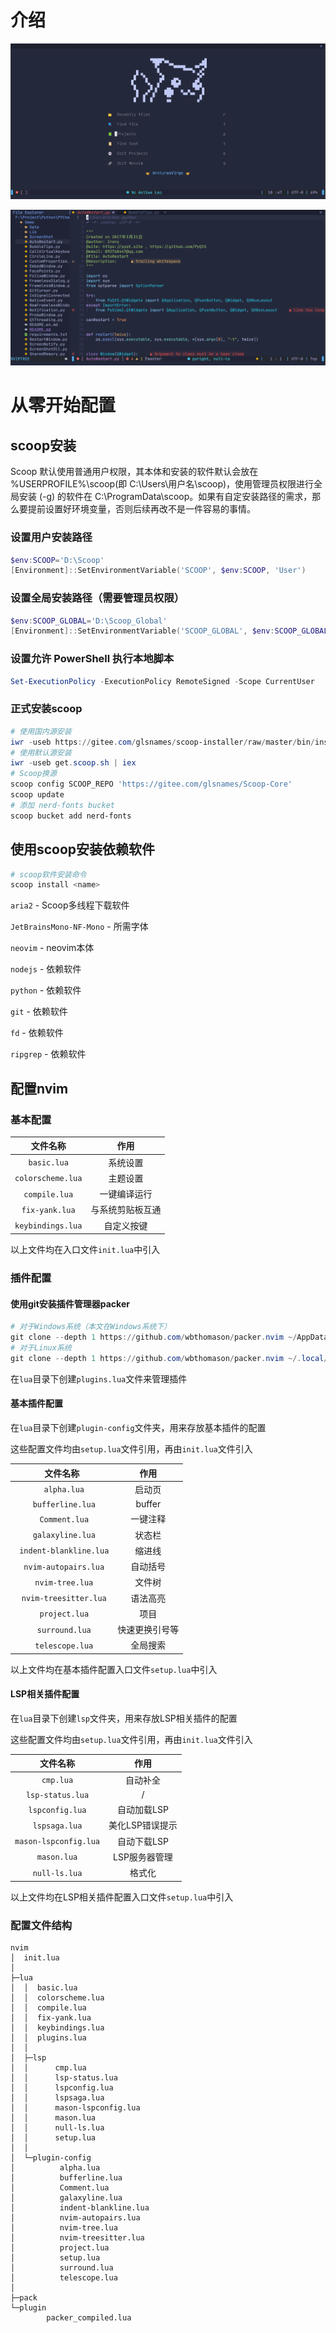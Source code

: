 # 介绍
![image-20220916183633148](README.assets/image-20220916183633148.png)

![image-20220916183945303](README.assets/image-20220916183945303.png)

# 从零开始配置

## scoop安装

Scoop 默认使用普通用户权限，其本体和安装的软件默认会放在 %USERPROFILE%\scoop(即 C:\Users\用户名\scoop)，使用管理员权限进行全局安装 (-g) 的软件在 C:\ProgramData\scoop。如果有自定安装路径的需求，那么要提前设置好环境变量，否则后续再改不是一件容易的事情。

### 设置用户安装路径

```powershell
$env:SCOOP='D:\Scoop'
[Environment]::SetEnvironmentVariable('SCOOP', $env:SCOOP, 'User')
```
### 设置全局安装路径（需要管理员权限）

```powershell
$env:SCOOP_GLOBAL='D:\Scoop_Global'
[Environment]::SetEnvironmentVariable('SCOOP_GLOBAL', $env:SCOOP_GLOBAL, 'Machine')
```
### 设置允许 PowerShell 执行本地脚本

```powershell
Set-ExecutionPolicy -ExecutionPolicy RemoteSigned -Scope CurrentUser
```
### 正式安装scoop

```powershell
# 使用国内源安装
iwr -useb https://gitee.com/glsnames/scoop-installer/raw/master/bin/install.ps1 | iex
# 使用默认源安装
iwr -useb get.scoop.sh | iex
# Scoop换源
scoop config SCOOP_REPO 'https://gitee.com/glsnames/Scoop-Core'
scoop update
# 添加 nerd-fonts bucket
scoop bucket add nerd-fonts
```
## 使用scoop安装依赖软件

~~~powershell
# scoop软件安装命令
scoop install <name>
~~~

`aria2` - Scoop多线程下载软件

`JetBrainsMono-NF-Mono` - 所需字体

`neovim` - neovim本体

`nodejs` - 依赖软件

`python` - 依赖软件

`git` - 依赖软件

`fd` - 依赖软件

`ripgrep` - 依赖软件

## 配置nvim

### 基本配置

|     文件名称      |       作用       |
| :---------------: | :--------------: |
|    `basic.lua`    |     系统设置     |
| `colorscheme.lua` |     主题设置     |
|   `compile.lua`   |   一键编译运行   |
|  `fix-yank.lua`   | 与系统剪贴板互通 |
| `keybindings.lua` |    自定义按键    |

以上文件均在入口文件`init.lua`中引入

### 插件配置

#### 使用git安装插件管理器packer

~~~powershell
# 对于Windows系统（本文在Windows系统下）
git clone --depth 1 https://github.com/wbthomason/packer.nvim ~/AppData/Loacl/nvim-data/site/pack/packer/start/packer.nvim
# 对于Linux系统
git clone --depth 1 https://github.com/wbthomason/packer.nvim ~/.local/share/nvim/site/pack/packer/start/packer.nvim
~~~

在`lua`目录下创建`plugins.lua`文件来管理插件

#### 基本插件配置

在`lua`目录下创建`plugin-config`文件夹，用来存放基本插件的配置

这些配置文件均由`setup.lua`文件引用，再由`init.lua`文件引入

|        文件名称         |      作用      |
| :---------------------: | :------------: |
|      ` alpha.lua`       |     启动页     |
|    ` bufferline.lua`    |     buffer     |
|    ` Comment.lua`      |    一键注释    |
|    ` galaxyline.lua`    |     状态栏     |
| ` indent-blankline.lua` |     缩进线     |
|  ` nvim-autopairs.lua`  |    自动括号    |
|    ` nvim-tree.lua`     |     文件树     |
| ` nvim-treesitter.lua`  |    语法高亮    |
|     ` project.lua`      |      项目      |
|     ` surround.lua`     | 快速更换引号等 |
|    ` telescope.lua`     |    全局搜索    |

以上文件均在基本插件配置入口文件`setup.lua`中引入

#### LSP相关插件配置

在`lua`目录下创建`lsp`文件夹，用来存放LSP相关插件的配置

这些配置文件均由`setup.lua`文件引用，再由`init.lua`文件引入

|         文件名称         | 作用  |
| :----------------------: | :---: |
|  `cmp.lua`             | 自动补全 |
|  `lsp-status.lua`    | / |
|  `lspconfig.lua`    | 自动加载LSP |
|  `lspsaga.lua`     | 美化LSP错误提示 |
|  `mason-lspconfig.lua` | 自动下载LSP |
| `mason.lua`      | LSP服务器管理 |
|  `null-ls.lua`     | 格式化 |

以上文件均在LSP相关插件配置入口文件`setup.lua`中引入

### 配置文件结构

```
nvim
│  init.lua
│
├─lua
│  │  basic.lua
│  │  colorscheme.lua
│  │  compile.lua
│  │  fix-yank.lua
│  │  keybindings.lua
│  │  plugins.lua
│  │
│  ├─lsp
│  │      cmp.lua
│  │      lsp-status.lua
│  │      lspconfig.lua
│  │      lspsaga.lua
│  │      mason-lspconfig.lua
│  │      mason.lua
│  │      null-ls.lua
│  │      setup.lua
│  │
│  └─plugin-config
│          alpha.lua
│          bufferline.lua
│          Comment.lua
│          galaxyline.lua
│          indent-blankline.lua
│          nvim-autopairs.lua
│          nvim-tree.lua
│          nvim-treesitter.lua
│          project.lua
│          setup.lua
│          surround.lua
│          telescope.lua
│
├─pack
└─plugin
        packer_compiled.lua
```

